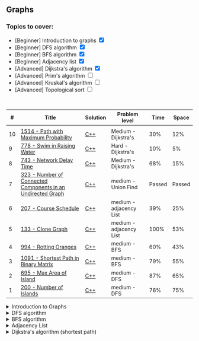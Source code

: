 ## Graphs 

### Topics to cover:
- [Beginner] Introduction to graphs <input type="checkbox" checked></button>
- [Beginner] DFS algorithm <input type="checkbox" checked></button>
- [Beginner] BFS algorithm <input type="checkbox" checked></button>
- [Beginner] Adjacency list <input type="checkbox" checked></button>
- [Advanced] Dijkstra's algorithm <input type="checkbox" checked></button>
- [Advanced] Prim's algorithm <input type="checkbox"></button>
- [Advanced] Kruskal's algorithm <input type="checkbox"></button>
- [Advanced] Topological sort <input type="checkbox"></button>

<br>

| # | Title | Solution | Problem level | Time | Space |
|---| ----- | -------- | ------------- | ---- | ----- |
|  |  |  |  |  |  |
| 10 | [1514 - Path with Maximum Probability](https://leetcode.com/problems/path-with-maximum-probability/) | [C++](https://github.com/Akadil/leetcode/blob/main/graphs/778_swimInRaisingWater.cpp) | Medium - Dijkstra's | 30% | 12% |
| 9 | [778 - Swim in Raising Water](https://leetcode.com/problems/swim-in-rising-water/description/) | [C++](https://github.com/Akadil/leetcode/blob/main/graphs/778_swimInRaisingWater.cpp) | Hard - Dijkstra's | 10% | 5% |
| 8 | [743 - Network Delay Time](https://leetcode.com/problems/network-delay-time/description/) | [C++](https://github.com/Akadil/leetcode/blob/main/graphs/743_networkDelayTime.cpp) | Medium - Dijkstra's | 68% | 15% |
| 7 | [323 - Number of Connected Components in an Undirected Graph](https://leetcode.com/problems/number-of-connected-components-in-an-undirected-graph/description/) | [C++](https://github.com/Akadil/leetcode/blob/main/graphs/323_numberConnectedComponentsUndirectedGraph.cpp) | medium - Union Find | Passed | Passed |
| 6 | [207 - Course Schedule](https://leetcode.com/problems/course-schedule/description/) | [C++](https://github.com/Akadil/leetcode/blob/main/graphs/207_courseSchedule.cpp) | medium - adjacency List | 39% | 25% |
| 5 | [133 - Clone Graph](https://leetcode.com/problems/clone-graph/description/) | [C++](https://github.com/Akadil/leetcode/blob/main/graphs/133_cloneGraph.cpp) | medium - adjacency List | 100% | 53% |
| 4 | [994 - Rotting Oranges](https://leetcode.com/problems/rotting-oranges/description/) | [C++](https://github.com/Akadil/leetcode/blob/main/graphs/994_rottingOranges.cpp) | medium - BFS | 60% | 43% |
| 3 | [1091 - Shortest Path in Binary Matrix](https://leetcode.com/problems/shortest-path-in-binary-matrix/description/) | [C++](https://github.com/Akadil/leetcode/blob/main/graphs/1091_shortestPathInMatrix.cpp) | medium - BFS | 79% | 55% |
| 2 | [695 - Max Area of Island](https://leetcode.com/problems/max-area-of-island/) | [C++](https://github.com/Akadil/leetcode/blob/main/graphs/695_maxAreaOfIsland.cpp) | medium - DFS | 87% | 65% |
| 1 | [200 - Number of Islands](https://leetcode.com/problems/number-of-islands/description/) | [C++](https://github.com/Akadil/leetcode/blob/main/graphs/200_numberOfIslands.cpp) | medium - DFS | 76% | 75% |


<!-------------- Introduction to Graphs ------------->
<details>
<summary>Introduction to Graphs</summary>

---
It seems like the graphs should be represented as tree nodes, but in the problems, it is represented as an integer to represent several nodes and a matrix to represent edges. 

---
</details>

<!-------------- DFS algorithm ---------------------->
<details>
<summary>DFS algorithm</summary>

---
The main idea is to make a recursion. I use it when I need to check every solution. Recursion, where each function runs the recursion for each possible way

---
</details>

<!-------------- BFS algorithm ---------------------->
<details>
<summary>BFS algorithm</summary>

---
Mainly used for shortest path. The idea is that we make one step, and then store all the next steps inside of something (usually a deque). Then we take a step from a deque and repeat

```c++
    int bfs(vector<vector<int>>& grid) {
        int ROWS = grid.size(), COLS = grid[0].size();
        vector<vector<int>> visit(4, vector<int>(4));
        queue<pair<int, int>> queue;
        queue.push(pair<int, int>(0, 0));
        visit[0][0] = 1;

        int length = 0;
        while (queue.size()) {
            int queueLength = queue.size();
            for (int i = 0; i < queueLength; i++) {
                pair<int, int> curPair = queue.front();
                queue.pop();
                int r = curPair.first, c = curPair.second;
                if (r == ROWS - 1 && c == COLS - 1) {
                    return length;
                }

                // We can directly build the four neighbors
                int neighbors[4][2] = {{r, c + 1}, {r, c - 1}, {r + 1, c}, {r - 1, c}};
                for (int j = 0; j < 4; j++) {
                    int newR = neighbors[j][0], newC = neighbors[j][1];
                    if (min(newR, newC) < 0 || newR == ROWS || newC == COLS
                        || visit[newR][newC] || grid[newR][newC]) {
                        continue;
                    }
                    queue.push(pair<int, int>(newR, newC));
                    visit[newR][newC] = 1;
                }
            }
            length++;
        }
    }
```

---
</details>

<!-------------- Adjacency List ---------------------->
<details>
<summary>Adjacency List</summary>

---
<p>
    Works with directed graphs and easiest way of storing the graph. Also it is a first structure to store several directed edges. 
</p>

---
</details>


<!-------------- Dijkstra's algorithm ---------------------->
<details>
<summary>Dijkstra's algorithm (shortest path)</summary>

---
We use this algorithm to find the shortest path. Usually we use BFS algorithm, but what if the weight of edges is not equal? This is when Dijkstra's algrotihm come in hand

<img src="./static/image.png">

* <b>Question:</b> starting from A, find the length of the shortest path to every other node 
* <b>Solution:</b> Our goal is to start from A and add to minHeap all neighbors of A. Then by popping the min Node from minHeap, we firstly add the node to our table, and secondly add all its neighbors to minHeap again. Then repeat the operation 
* <b>Time complexity: E * logV</b>, where E is number of edges as we have to add go through each node, then logV as we have to pop the min Node from minHeap in each operation
* <b>When to use: </b> Shortest path with some edges. I use this

#### Code implementation
```c++
#include <vector>
#include <unordered_map>
#include <utility>
#include <queue>

using std::vector;
using std::unordered_map;
using std::pair;
using std::make_pair;
using std::priority_queue;
using std::greater;

/**
 * vector<vector<int>> is matrix of [N][3]
*/
unordered_map<int, int> shortestPath(vector<vector<int>>& edges, int n, int src) {
    
    // Set up the proper format (adjacency list). node -> neigbours[]
    unordered_map<int, vector<pair<int, int>>> adj;
    for (int i = 1; i < n + 1; i++) {
        adj[i] = vector<pair<int, int>>();
    }
    for (vector<int> edge : edges) {
        // s = src, d = dst, w = weight
        int s = edge[0], d = edge[1], w = edge[2];
        adj[s].push_back(make_pair(d, w));
    }

    unordered_map<int, int> shortest;
    priority_queue<pair<int,int>, vector<pair<int,int>>, greater<pair<int, int>>> minHeap; 
    minHeap.push({0, src});
    while (!minHeap.empty()) {
        pair<int, int> p = minHeap.top();
        minHeap.pop();
        int w1 = p.first, n1 = p.second;

        if (shortest.count(n1) > 0) {
            continue;
        }
        shortest[n1] = w1;
        for (pair<int, int> p : adj[n1]) {
            int n2 = p.first, w2 = p.second;
            if (shortest.count(n2) == 0) {
                minHeap.push({w1 + w2, n2});
            }
        }
    }
    return shortest;
}
```

</details>